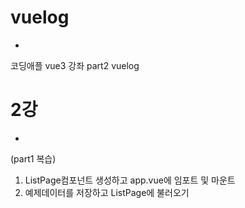 # vuelog
-
코딩애플 vue3 강좌 part2 vuelog

# 2강
-
(part1 복습)
1. ListPage컴포넌트 생성하고 app.vue에 임포트 및 마운트
2. 예제데이터를 저장하고 ListPage에 불러오기
